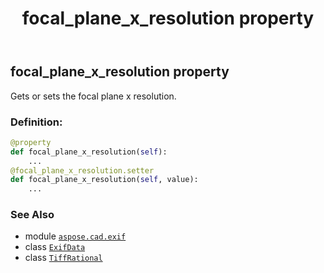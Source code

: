 ﻿---
title: focal_plane_x_resolution property
second_title: Aspose.CAD for Python via .NET API References
description: 
type: docs
weight: 340
url: /python-net/aspose.cad.exif/exifdata/focal_plane_x_resolution/
is_root: false
---

## focal_plane_x_resolution property


Gets or sets the focal plane x resolution.
### Definition:
```python
@property
def focal_plane_x_resolution(self):
    ...
@focal_plane_x_resolution.setter
def focal_plane_x_resolution(self, value):
    ...
```

### See Also
* module [`aspose.cad.exif`](../../)
* class [`ExifData`](/cad/python-net/aspose.cad.exif/exifdata)
* class [`TiffRational`](/cad/python-net/aspose.cad.fileformats.tiff/tiffrational)
